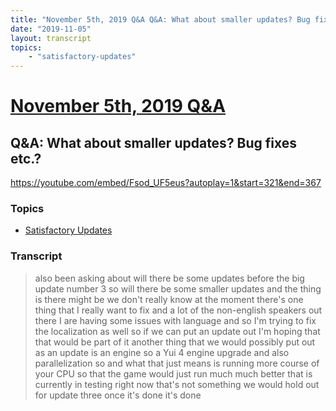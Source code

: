 ```yaml
---
title: "November 5th, 2019 Q&A Q&A: What about smaller updates? Bug fixes etc.?"
date: "2019-11-05"
layout: transcript
topics:
    - "satisfactory-updates"
---
```

# [November 5th, 2019 Q&A](../2019-11-05.md)
## Q&A: What about smaller updates? Bug fixes etc.?
https://youtube.com/embed/Fsod_UF5eus?autoplay=1&start=321&end=367

### Topics
* [Satisfactory Updates](../topics/satisfactory-updates.md)

### Transcript

> also been asking about will there be some updates before the big update number 3 so will there be some smaller updates and the thing is there might be we don't really know at the moment there's one thing that I really want to fix and a lot of the non-english speakers out there I are having some issues with language and so I'm trying to fix the localization as well so if we can put an update out I'm hoping that that would be part of it another thing that we would possibly put out as an update is an engine so a Yui 4 engine upgrade and also parallelization so and what that just means is running more course of your CPU so that the game would just run much much better that is currently in testing right now that's not something we would hold out for update three once it's done it's done
